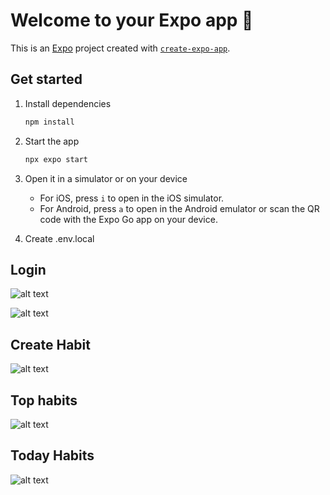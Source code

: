 # Welcome to your Expo app 👋

This is an [Expo](https://expo.dev) project created with [`create-expo-app`](https://www.npmjs.com/package/create-expo-app).

## Get started

1. Install dependencies

   ```bash
   npm install
   ```

2. Start the app

   ```bash
   npx expo start
   ```

3. Open it in a simulator or on your device

   - For iOS, press `i` to open in the iOS simulator.
   - For Android, press `a` to open in the Android emulator or scan the QR code with the Expo Go app on your device.

4. Create .env.local

## Login

![alt text](login.png)

![alt text](signup.png)

## Create Habit

![alt text](create-habit.png)

## Top habits

![alt text](top-habit.png)

## Today Habits

![alt text](today-habit.png)
